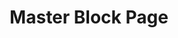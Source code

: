 ---
layout: blocks
title: Master Block Page
page_sections:
- block: jumbotron-full-image
  template: Contained Full Image Jumbotron
  title: Contained Full Image Jumbotron
  overlay_level: 60
  image: '/assets/imgs/GettyImages-1217373072.jpg'
  headline: 'A benefits experience your employees will love. The efficiency your business needs.'
  cta: Get your benefits advantage
  cta_url: '/'
  image: '/assets/imgs/GettyImages-1217373072.jpg'
- block: text-content-2-col
  template: Content
  title: Intro Content
  content_one: "<h2>Deliver a singular, personalized benefits experience for every employee</h2>"
  content_two: "<p class='lead'>Alight works with the best-known brands to create a benefits advantage — an opportunity to optimize costs while delivering a world-class benefits experience.</p>"
- block: quote-full
  template: Quote
  title: Testimonial
  background_color: slate
  fullwidth: 'true'
  content: 'The final product was a grand slam! Our associates loved Chef Sage and the new experience. One of the highest engagements and the least amount of noise we ever had for an Annual Enrollment'
  name: 'Ryan Underwood'
  job_title: 'Design lead | Systems and Brand'
  company: 'Alight Solutions'
  headshot: 'https://go.alight.com/rs/777-ERD-451/images/sampleheadshot.jpg'
- block: card-slide-through-contained
  template: Card Slide Through
  title: Proof Points
  fullwidth: 'true'
  background_color: 
  headline: 'Discover the Alight Benefits Advantage™'
  content: '<p class="lead">We partner with 70% of the Fortune 100 and 50% of the Fortune 500 to transform the way they work. We administer benefits for over 35 million people and dependents, manage 200 million interactions annually and $1.2 trillion in assets.</p>'
  cards:
  - headline: 'Unify your benefits ecosystem with the Alight Worklife® platform'
    content: 'Integrate more than 600 tools from your HR and benefits ecosystem easily and at your own pace with the open architecture and industrial-strength security capabilities of the Alight Worklife platform.'
    object: '<svg viewBox="0 0 220 196" fill="none" xmlns="http://www.w3.org/2000/svg"><path d="M141.73 126.24C149.42 115.94 161.71 109.27 175.55 109.27C198.85 109.27 217.73 128.16 217.73 151.45C217.73 174.74 198.84 193.63 175.55 193.63H44.3899C21.0999 193.63 2.20996 174.75 2.20996 151.45C2.20996 130.08 18.1 112.44 38.71 109.66C38.13 106.87 37.8201 103.99 37.8201 101.03C37.8201 82.84 49.34 67.3399 65.47 61.4199M198.56 112.09C206.88 100.66 211.79 86.5801 211.79 71.3601C211.79 33.1101 180.78 2.1001 142.53 2.1001C104.28 2.1001 73.27 33.1101 73.27 71.3601C73.27 106.1 98.85 134.87 132.2 139.86M130.63 71.3601C130.63 77.9301 135.95 83.25 142.52 83.25C149.09 83.25 154.41 77.9301 154.41 71.3601C154.41 64.7901 149.09 59.47 142.52 59.47C138.89 59.47 135.64 61.0999 133.46 63.6599M142.53 15.3401V2.12988M198.55 71.3601H211.75M73.3 71.3601H86.5M162.09 90.9099L99.96 113.94L122.98 51.8101L185.11 28.78L162.09 90.9099Z" stroke="black" stroke-width="4" stroke-linecap="round" stroke-linejoin="round"/></svg>'
    cta: 'Discover Alight Worklife'
    cta_url: '/'
  - headline: 'Do more with AI that listens, learns and adapts'
    content: 'Personalize the employee benefits experience and automate critical tasks with Alight LumenAI — the powerful AI engine behind Alight Worklife. Fueled by comprehensive employee data with advanced analytics, you get deeper insights for better decisions.'
    object: '<svg viewBox="0 0 212 224" fill="none" xmlns="http://www.w3.org/2000/svg"><path d="M2.30005 221.61C23.46 205.94 51.08 193.25 77.45 189.19C84.99 188.03 90.5601 181.57 90.5601 173.94V173.88C90.5601 167.23 86.28 161.38 79.99 159.24C47.08 148.08 23.72 116.24 25.45 79.17C27.36 38.23 60.07 5.06998 100.98 2.65998C138.51 0.439982 170.9 23.9499 182.15 57.2099C184.31 63.5799 186.72 69.86 189.69 75.9C191.93 80.45 194.35 85.28 196.43 89.4C198.84 94.19 195.38 99.8299 190.02 99.8499C188.42 99.8499 186.63 99.86 184.61 99.88C178.67 127.75 158.29 150.26 131.68 159.26C125.41 161.38 121.17 167.25 121.17 173.87C121.17 181.44 126.66 187.85 134.13 189.09C162.12 193.76 187.81 205.24 209.42 221.77M91.1399 129.35V110.07C91.1399 104.91 95.33 100.72 100.49 100.72H111.41C116.57 100.72 120.76 96.53 120.76 91.37M73.51 80.28C73.51 83.82 76.3799 86.7 79.9299 86.7H85.3601M126.04 66.02C126.04 62.48 123.17 59.6 119.62 59.6M89.6599 55.1C86.1199 55.1 83.24 57.97 83.24 61.52M98.55 66.1C101.93 66.1 104.68 68.84 104.68 72.23C104.68 75.61 107.42 78.36 110.81 78.36H142.47C149.73 78.36 155.57 72.09 154.72 64.89C154.72 64.81 154.7 64.72 154.69 64.64C153.8 57.98 148.61 52.51 142.03 51.14C139.02 50.52 136.16 50.7999 133.57 51.6899C133.58 51.4299 133.61 51.17 133.61 50.91C133.61 42.05 126.43 34.87 117.57 34.87C112.28 34.87 107.59 37.45 104.67 41.4C101.78 37.16 96.9199 34.38 91.3999 34.38C82.5399 34.38 75.3601 41.56 75.3601 50.42C75.3601 50.46 75.3601 50.51 75.3601 50.55C72.7701 49.66 69.8999 49.39 66.8899 50.02C60.2199 51.42 55.0099 57.0499 54.2299 63.8199C53.6899 68.4699 55.1501 72.78 57.8601 76.01C51.3001 78.36 46.7 84.8399 47.26 92.3199C47.89 100.78 55.31 107.14 63.79 107.14H73.8701" stroke="black" stroke-width="4" stroke-linecap="round" stroke-linejoin="round"/></svg>'
    cta: 'Explore AI-driven insights'
    cta_url: '/'
  - headline: 'Boost engagement with better benefits support'
    content: 'With health and medical allies, absence administrators, financial advisors and guidance counselors, your employees get answers to their toughest questions and your team is freed to focus on strategic priorities.'
    object: '<svg viewBox="0 0 230 229" fill="none" xmlns="http://www.w3.org/2000/svg"><path d="M156.98 137.4V226.58M96.3999 187.53V226.58M35.5098 210.9V226.58M196.02 226.58H221.63M134.86 226.58H182.84C185.37 226.58 187.43 224.53 187.43 221.99V91.71M74.5698 226.58H122.26C124.79 226.58 126.85 224.53 126.85 221.99V166.02M2.37012 226.58H61.3701C63.9001 226.58 65.96 224.53 65.96 221.99V203.27M2.37012 175.33C69.9501 163.5 128.44 117.3 156.2 55.08C156.6 54.19 155.7 53.28 154.8 53.65L137.33 60.84C134.9 61.84 132.12 60.68 131.13 58.25L121.79 35.54C120.79 33.11 121.95 30.33 124.38 29.34L188.17 3.08999C193.11 1.05999 198.77 3.40998 200.8 8.35998L227.05 72.15C228.05 74.58 226.89 77.36 224.46 78.35L201.75 87.69C199.32 88.69 196.54 87.53 195.55 85.1L187.88 66.45C187.52 65.57 186.29 65.56 185.9 66.43C153.2 140.79 83.4499 195.72 2.37988 207.65" stroke="black" stroke-width="4" stroke-linecap="round" stroke-linejoin="round"/></svg>'
    cta: 'Meet Alight&#39;s Benefits Experts'
    cta_url: '/'
---